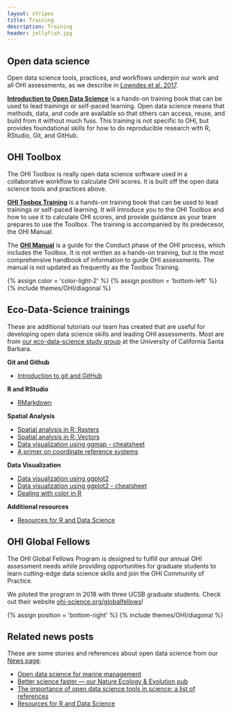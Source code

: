 ```yaml
---
layout: stripes
title: Training
description: Training
header: jellyfish.jpg
---
```


## Open data science

Open data science tools, practices, and workflows underpin our work and all OHI assessments, as we describe in [Lowndes et al. 2017](https://www.nature.com/articles/s41559-017-0160). 

[**Introduction to Open Data Science**](http://ohi-science.org/data-science-training/) is a hands-on training book that can be used to lead trainings or self-paced learning. Open data science means that methods, data, and code are available so that others can access, reuse, and build from it without much fuss. This training is not specific to OHI, but provides foundational skills for how to do reproducible research with R, RStudio, Git, and GitHub. 


## OHI Toolbox 

The OHI Toolbox is really open data science software used in a collaborative workflow to calculate OHI scores. It is built off the open data science tools and practices above.

[**OHI Toobox Training**](http://ohi-science.org/toolbox-training/) is a hands-on training book that can be used to lead trainings or self-paced learning. It will introduce you to the OHI Toolbox and how to use it to calculate OHI scores, and provide guidance as your team prepares to use the Toolbox. The training is accompanied by its predecesor, the OHI Manual.

The [**OHI Manual**](/manual) is a guide for the Conduct phase of the OHI process, which includes the Toolbox. It is not written as a hands-on training, but is the most comprehensive handbook of information to guide OHI assessments. The manual is not updated as frequently as the Toolbox Training.  

{% assign color = 'color-light-2' %}
{% assign position = 'bottom-left' %}
{% include themes/OHI/diagonal %}


## Eco-Data-Science trainings

These are additional tutorials our team has created that are useful for developing open data science skills and leading OHI assessments. Most are from [our eco-data-science study group](http://eco-data-science.github.io/) at the University of California Santa Barbara.

**Git and Github**  
- <a href="https://github.com/eco-data-science/github-intro" target="_blank">Introduction to git and GitHub</a>  

**R and RStudio**  
- <a href="https://github.com/eco-data-science/rmarkdown_R" target="_blank">RMarkdown</a>   

**Spatial Analysis**  
- <a href="https://github.com/eco-data-science/spatial-analysis-R#introduction-to-spatial-analysis-in-r" target="_blank">Spatial analysis in R: Rasters</a>  
- <a href="https://github.com/eco-data-science/spatial_analysis2_R#r-spatial-analysis-workshop-vectors-polygons-and-shapefiles" target="_blank">Spatial analysis in R: Vectors</a>  
- [Data visualization using ggmap - cheatsheet](https://github.com/OHI-Science/ohi-science.github.io/raw/3c6babb40348e62b322abadad086ece565411adf/assets/downloads/other/ggmapCheatsheet.pdf)  
- [A primer on coordinate reference systems](https://github.com/OHI-Science/ohi-science.github.io/raw/dev/assets/downloads/other/CRS.pdf)  


**Data Visualization**  
- <a href="https://rawgit.com/eco-data-science/VisualizingData/master/ggplot2_intro.html" target="_blank">Data visualization using ggplot2</a>  
- [Data visualization using ggplot2 - cheatsheet](https://github.com/OHI-Science/ohi-science.github.io/raw/dev/assets/downloads/other/ggplot2%20cheatsheet%20v2.pdf)
- [Dealing with color in R](https://github.com/OHI-Science/ohi-science.github.io/raw/dev/assets/downloads/other/ColorDec82015.pdf)  

**Additional resources**  
- <a href="http://ohi-science.org/news/Resources-for-R-and-Data-Science" target="_blank">Resources for R and Data Science</a>  


## OHI Global Fellows

The OHI Global Fellows Program is designed to fulfill our annual OHI assessment needs while providing opportunities for graduate students to learn cutting-edge data science skills and join the OHI Community of Practice. 

We piloted the program in 2018 with three UCSB graduate students. Check out their website [ohi-science.org/globalfellows](http://ohi-science.org/globalfellows/)!

{% assign position = 'bottom-right' %}
{% include themes/OHI/diagonal %}


## Related news posts 

These are some stories and references about open data science from our [News page](http://ohi-science.org/news). 

- [Open data science for marine management](http://ohi-science.org/news/ohi-and-open-data-science)
- [Better science faster — our Nature Ecology & Evolution pub
](http://ohi-science.org/news/better-science-faster)
- [The importance of open data science tools in science: a list of references](http://ohi-science.org/news/importance-of-open-data-science-tools)
- [Resources for R and Data Science](http://ohi-science.org/news/Resources-for-R-and-Data-Science)
 